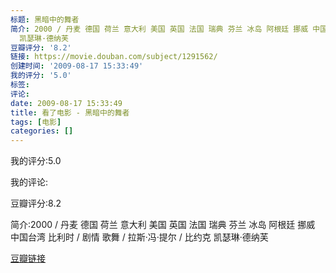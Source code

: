 ```yaml
---
标题: 黑暗中的舞者
简介: 2000 / 丹麦 德国 荷兰 意大利 美国 英国 法国 瑞典 芬兰 冰岛 阿根廷 挪威 中国台湾 比利时 / 剧情 歌舞 / 拉斯·冯·提尔 / 比约克
  凯瑟琳·德纳芙
豆瓣评分: '8.2'
链接: https://movie.douban.com/subject/1291562/
创建时间: '2009-08-17 15:33:49'
我的评分: '5.0'
标签:
评论:
date: 2009-08-17 15:33:49
title: 看了电影 - 黑暗中的舞者
tags: [电影]
categories: []
---
```


我的评分:5.0

我的评论:

豆瓣评分:8.2

简介:2000 / 丹麦 德国 荷兰 意大利 美国 英国 法国 瑞典 芬兰 冰岛 阿根廷 挪威 中国台湾 比利时 / 剧情 歌舞 / 拉斯·冯·提尔 / 比约克 凯瑟琳·德纳芙

[豆瓣链接](https://movie.douban.com/subject/1291562/)

